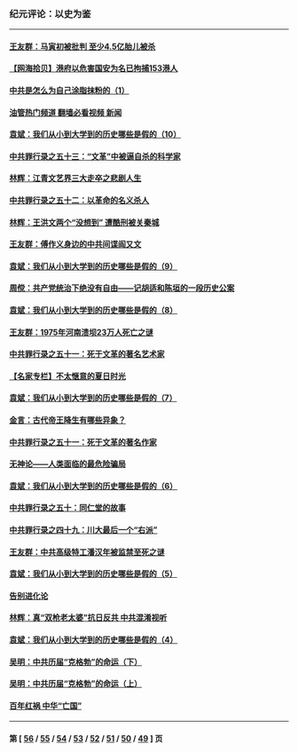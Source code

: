 ### 纪元评论：以史为鉴
---
#### [王友群：马寅初被批判 至少4.5亿胎儿被杀](../../pages/nsc1028/n13260313.md?10030330) 
#### [【网海拾贝】港府以危害国安为名已拘捕153港人](../../pages/nsc1028/n13257369.md?10030330) 
#### [中共是怎么为自己涂脂抹粉的（1）](../../pages/nsc1028/n13257311.md?10030330) 
#### [油管热门频道 翻墙必看视频 新闻](ok?10030330)
#### [袁斌：我们从小到大学到的历史哪些是假的（10）](../../pages/nsc1028/n13252177.md?10030330) 
#### [中共罪行录之五十三：“文革”中被逼自杀的科学家](../../pages/nsc1028/n13249512.md?10030330) 
#### [林辉：江青文艺界三大走卒之悲剧人生](../../pages/nsc1028/n13248164.md?10030330) 
#### [中共罪行录之五十二：以革命的名义杀人](../../pages/nsc1028/n13247326.md?10030330) 
#### [林辉：王洪文两个“没想到” 遭酷刑被关秦城](../../pages/nsc1028/n13244136.md?10030330) 
#### [王友群：傅作义身边的中共间谍阎又文](../../pages/nsc1028/n13244038.md?10030330) 
#### [袁斌：我们从小到大学到的历史哪些是假的（9）](../../pages/nsc1028/n13243175.md?10030330) 
#### [周傥：共产党统治下绝没有自由——记胡适和陈垣的一段历史公案](../../pages/nsc1028/n13238349.md?10030330) 
#### [袁斌：我们从小到大学到的历史哪些是假的（8）](../../pages/nsc1028/n13238181.md?10030330) 
#### [王友群：1975年河南溃坝23万人死亡之谜](../../pages/nsc1028/n13231576.md?10030330) 
#### [中共罪行录之五十一：死于文革的著名艺术家](../../pages/nsc1028/n13229461.md?10030330) 
#### [【名家专栏】不太惬意的夏日时光](../../pages/nsc1028/n13226398.md?10030330) 
#### [袁斌：我们从小到大学到的历史哪些是假的（7）](../../pages/nsc1028/n13227610.md?10030330) 
#### [金言：古代帝王降生有哪些异象？](../../pages/nsc1028/n13226435.md?10030330) 
#### [中共罪行录之五十一：死于文革的著名作家](../../pages/nsc1028/n13225932.md?10030330) 
#### [无神论——人类面临的最危险骗局](../../pages/nsc1028/n13196137.md?10030330) 
#### [袁斌：我们从小到大学到的历史哪些是假的（6）](../../pages/nsc1028/n13221126.md?10030330) 
#### [中共罪行录之五十：同仁堂的故事](../../pages/nsc1028/n13218798.md?10030330) 
#### [中共罪行录之四十九：川大最后一个“右派”](../../pages/nsc1028/n13216206.md?10030330) 
#### [王友群：中共高级特工潘汉年被监禁至死之谜](../../pages/nsc1028/n13210760.md?10030330) 
#### [袁斌：我们从小到大学到的历史哪些是假的（5）](../../pages/nsc1028/n13209835.md?10030330) 
#### [告别进化论](../../pages/nsc1028/n13196066.md?10030330) 
#### [林辉：真“双枪老太婆”抗日反共 中共混淆视听](../../pages/nsc1028/n13208826.md?10030330) 
#### [袁斌：我们从小到大学到的历史哪些是假的（4）](../../pages/nsc1028/n13204742.md?10030330) 
#### [吴明：中共历届“克格勃”的命运（下）](../../pages/nsc1028/n13200899.md?10030330) 
#### [吴明：中共历届“克格勃”的命运（上）](../../pages/nsc1028/n13198300.md?10030330) 
#### [百年红祸 中华“亡国”](../../pages/nsc1028/n13192762.md?10030330) 

---
#### 第 [ [56](./56.md?10030330) / [55](./55.md?10030330) / [54](./54.md?10030330) / [53](./53.md?10030330) / [52](./52.md?10030330) / [51](./51.md?10030330) / [50](./50.md?10030330) / [49](./49.md?10030330) ] 页
